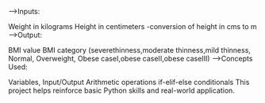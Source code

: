 -->Inputs:

Weight in kilograms
Height in centimeters
-conversion of height in cms to m
-->Output:

BMI value
BMI category (severethinness,moderate thinness,mild thinness, Normal, Overweight, Obese caseI,obese caseII,obese caseIII)
-->Concepts Used:

Variables, Input/Output
Arithmetic operations
if-elif-else conditionals
This project helps reinforce basic Python skills and real-world application.
